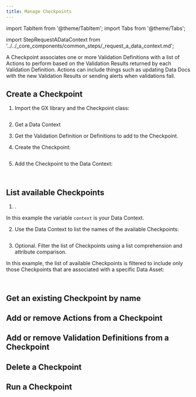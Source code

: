 ```yaml
---
title: Manage Checkpoints
---
```

import TabItem from '@theme/TabItem';
import Tabs from '@theme/Tabs';

import StepRequestADataContext from '../../_core_components/common_steps/_request_a_data_context.md';

A Checkpoint associates one or more Validation Definitions with a list of Actions to perform based on the Validation Results returned by each Validation Definition.  Actions can include things such as updating Data Docs with the new Validation Results or sending alerts when validations fail.

## Create a Checkpoint

<Tabs>

<TabItem value="procedure" label="Procedure">

1. Import the GX library and the Checkpoint class:

```python title="Python" name="/core/validate_data/checkpoints/_examples/create_a_checkpoint.py import statements"
```

2. Get a Data Context

3. Get the Validation Definition or Definitions to add to the Checkpoint.

4. Create the Checkpoint:

```python title="Python" name="/core/validate_data/checkpoints/_examples/create_a_checkpoint.py create checkpoint"
```

5. Add the Checkpoint to the Data Context:

```python title="Python" name="/core/validate_data/checkpoints/_examples/create_a_checkpoint.py add checkpoint"
```

</TabItem>

<TabItem value="sample_code" label="Sample code">

```python title="Python" name="/core/validate_data/checkpoints/_examples/create_a_checkpoint.py full script"
```

</TabItem>

</Tabs>

## List available Checkpoints

<Tabs>

<TabItem value="procedure" label="Procedure">

1. <StepRequestADataContext/>.

  In this example the variable `context` is your Data Context.

2. Use the Data Context to list the names of the available Checkpoints:

  ```python title="Python" name="/core/validate_data/checkpoints/_examples/list_available_checkpoints.py print checkpoint names"
  ```

3. Optional. Filter the list of Checkpoints using a list comprehension and attribute comparison.

  In this example, the list of available Checkpoints is filtered to include only those Checkpoints that are associated with a specific Data Asset:

  ```python title="Python" name="/core/validate_data/checkpoints/_examples/list_available_checkpoints.py filter checkpoints list"
  ```
  
</TabItem>

<TabItem value="sample_code" label="Sample code">

```python title="Python" name="/core/validate_data/checkpoints/_examples/list_available_checkpoints.py full example code"
```

</TabItem>

</Tabs>

## Get an existing Checkpoint by name

## Add or remove Actions from a Checkpoint

## Add or remove Validation Definitions from a Checkpoint

## Delete a Checkpoint

## Run a Checkpoint
